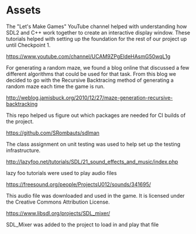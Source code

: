 # Assets

The "Let's Make Games" YouTube channel helped with understanding how SDL2 and C++ work together to create an interactive display window. These tutorials helped with setting up the foundation for the rest of our project up until Checkpoint 1.

https://www.youtube.com/channel/UCAM9ZPgEIdeHAsmG50wqL1g

For generating a random maze, we found a blog online that discussed a few different algorithms that could be used for that task. From this blog we decided to go with the Recursive Backtracing method of generating a random maze each time the game is run.

http://weblog.jamisbuck.org/2010/12/27/maze-generation-recursive-backtracking

This repo helped us figure out which packages are needed for CI builds of the project.

https://github.com/SRombauts/sdlman

The class assignment on unit testing was used to help set up the testing infrastructure.


http://lazyfoo.net/tutorials/SDL/21_sound_effects_and_music/index.php

lazy foo tutorials were used to play audio files

https://freesound.org/people/ProjectsU012/sounds/341695/

This audio file was downloaded and used in the game. It is licensed under the Creative Commons Attribution License.

https://www.libsdl.org/projects/SDL_mixer/

SDL_Mixer was added to the project to load in and play that file


